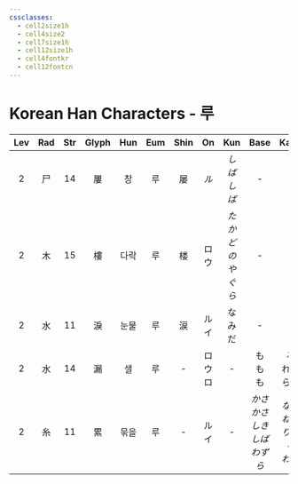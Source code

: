 ```yaml
---
cssclasses:
  - cell2size1h
  - cell4size2
  - cell7size1h
  - cell12size1h
  - cell4fontkr
  - cell12fontcn
---
```


# Korean Han Characters - 루

| Lev | Rad | Str | Glyph | Hun | Eum | Shin |   On    |      Kun      |             Base              |            Kana             | Simp |    Man     |  Can  | Viet |
| :-: | :-: | :-: | :---: | :-: | :-: | :--: | :-----: | :-----------: | :---------------------------: | :-------------------------: | :--: | :--------: | :---: | :--: |
|  2  |  尸  | 14  |   屢   |  창  |  루  |  屡   |   *ル*   |    *しばしば*     |               -               |              -              |  屡   |     lǚ     | leoi5 |  lũ  |
|  2  |  木  | 15  |   樓   | 다락  |  루  |  楼   |   ロウ    | *たかどの<br>やぐら* |               -               |              -              |  楼   |    lóu     | lau4  | lầu  |
|  2  |  水  | 11  |   淚   | 눈물  |  루  |  涙   |   ルイ    |      なみだ      |               -               |              -              |  泪   |    lèi     | leoi6 |  lệ  |
|  2  |  水  | 14  |   漏   |  샐  |  루  |  -   | ロウ<br>ロ |       -       |          も<br>も<br>も          |        る<br>れる<br>らす        |  -   |    lòu     | lau6  | lậu  |
|  2  |  糸  | 11  |   累   | 묶을  |  루  |  -   |   ルイ    |       -       | *かさ<br>かさ<br>しき<br>しば<br>わずら* | *なる<br>ねる<br>りに<br>る<br>わす* |  -   | lěi<br>lèi | leoi6 | luỵ  |
